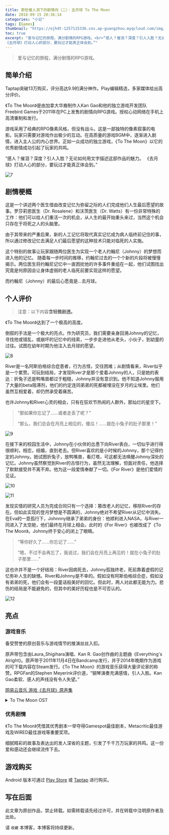 ```yaml
---
title: 那些催人泪下的剧情向（二）：去月球 To The Moon
date: 2018-09-15 20:36:14
categories: "小记"
tags: [Games]
thumbnail: "https://ojhdt-1257115336.cos.ap-guangzhou.myqcloud.com/img/20180915/6.png"
toc: true
excerpt: "爱与记忆的旅程，满分剧情的RPG游戏。<br>“感人？催泪？深度？引人入胜？无论如何用文字描述这部作品的魅力。
《去月球》打动人心的部分，要玩过才能真正体会到。”"
---
```

>爱与记忆的旅程，满分剧情的RPG游戏。

<div class="row">
<meting-js
    list-folded="true"
	theme="#1da496"	     
	server="netease"
	type="song"
	id="1645064">
</meting-js>
</div>

## 简单介绍

Taptap突破13万购买，评分高达9.9的满分神作。Play编辑精选，多家媒体给出高分评价。

《To The Moon》是由加拿大华裔制作人Kan Gao和他的独立游戏开发团队Freebird Games于2011年在PC上发售的剧情向RPG游戏。授权心动网络在手机上高清重制和发行。

游戏采用了经典的RPG像素风格，但没有战斗。这是一部独特的像素叙事的电影。玩家只需要对游戏作出极少的互动。在高质量的游戏BGM中，逐渐进入剧情，进入主人公的内心世界。正如一众成功的独立游戏，《To The Moon》以它的优秀剧情成功引起了玩家的共鸣。

“感人？催泪？深度？引人入胜？无论如何用文字描述这部作品的魅力。
《去月球》打动人心的部分，要玩过才能真正体会到。”

![7](https://ojhdt-1257115336.cos.ap-guangzhou.myqcloud.com/img/20180915/7.png)

## 剧情梗概

这是一个讲述两个医生借由改变记忆为弥留之际的人们完成他们人生最后愿望的故事。罗莎莉恩医生（Dr. Rosalene）和沃茨医生（Dr. Watts）有一份非常特殊的工作：他们可以给人们重活一次的机会，从人生的最开始重头来过，当然这个机会只存在于将死之人的头脑里。

由于其带来的严重后果，新的人工记忆将取代真实记忆成为病人临终前记住的事，所以通过修改记忆去满足人们最后愿望的这种技术只能对临死的人实施。

这个特别的故事让玩家跟随两位医生为实现一个老人约翰尼（Johnny）的梦想而进入他的记忆。 随着每一步时间的推移，约翰尼过去的一个个新的片段将被慢慢揭示。两位医生将约翰尼记忆中一直困扰他的许多事件重组在一起，他们试图找出究竟是何原因会让身体虚弱的老人临死前要实现这样的愿望。 

而约翰尼（Johnny）的最后心愿竟是…去月球。

## 个人评价
>注意：以下内容**含轻微剧透。**

《To The Moon》达到了一个极高的高度。

倒叙的手法是一个极大的亮点。作为研究员，我们需要亲身回溯Johnny的记忆，寻找他或错乱，或崩坏的记忆中的线索，一步步走进他从老头，小伙子，到幼童的过往。试图在幼年时期为他注入去月球的愿望。

![8](https://ojhdt-1257115336.cos.ap-guangzhou.myqcloud.com/img/20180915/8.png)

River是一名阿斯伯格综合症患者，行为古怪，交往困难；从剧情看来，River似乎是一个累赘。可玩到结局，才发现River才是那个爱着Johnny的人，只是她的表达：折兔子还是鸭嘴兽都过于粗糙，Johnny并没有意识到。他不知道Johnny服用了大量的beta阻滞剂，他们的约定连同弟弟的死都被埋没在岁月的尘埃里。他们虽然互相爱着，却仍然承受着痛苦。

也许Johnny和River心灵的相会，只有在狂欢节热闹的人群外，那灿烂的星空下。

>“那如果你忘记了……或者走丢了呢？”
>
>“那么，我们总会在月亮上相见的，傻瓜！……就在小兔子的肚子那里！”

![9](https://ojhdt-1257115336.cos.ap-guangzhou.myqcloud.com/img/20180915/9.png)

在接下来的校园生活中，Johnny在小伙伴的怂恿下向River表白，一切似乎进行得很顺利，相恋，结婚，直到老去。但River喜欢的是小时候的Johnny，那个记得约定的Johnny。她试图折兔子，放鸭嘴兽，看灯塔，可这都无法唤醒Johnny深处的记忆。Johnny虽然察觉到River的古怪行为，虽然无法理解，但面对责任，他选择了默默接受并不离不弃。他为这一段爱情奉献了一切。《For River》是他们爱情的见证。

![10](https://ojhdt-1257115336.cos.ap-guangzhou.myqcloud.com/img/20180915/10.png)

![11](https://ojhdt-1257115336.cos.ap-guangzhou.myqcloud.com/img/20180915/11.png)

发现实情的研究人员为完成合同只有一个选择：篡改老人的记忆，移除River的存在。但如此实现的登月梦想是不圆满的，Johnny绝对不希望River从记忆中消失。在Eva的一意孤行下，Johnnny继承了弟弟的身份：他顺利进入NASA，与River一同进入了太空舱，他们最终在月球上相会。此时的《For River》也被改成了《To The Moon》。Johnny终于安心的闭上了眼睛。

>“等你好久了……你忘记了……”
>
>“嗯，不过不会再忘了，我说过，我们会在月亮上再见的！就在小兔子的肚子那里……”

这也许并不是一个好结局：River因病死去，Johnny孤独终老，死前靠着虚假的记忆弥补人生的缺憾。River和Johnny是不幸的。假如没有阿斯伯格综合症，假如没有弟弟的死，他们会有一段童话般美好的回忆。但此时，两人对此都无能为力。悲伤的结局是不能避免的，但其中的美好历程也是不可否认的。

![12](https://ojhdt-1257115336.cos.ap-guangzhou.myqcloud.com/img/20180915/12.png)

## 亮点

### 游戏音乐
备受赞誉的原创音乐与游戏情节的推演丝丝入扣。

原声带包含由Laura_Shigihara演唱、Kan R. Gao创作曲的主题曲《Everything's Alright》。原声带于2011年11月4日在Bandcamp发行，并于2014年晚期作为游戏的可下载内容在Steam发行。《To The Moon》的游戏音乐获得大量评论家的称赞。RPGFan的Stephen Meyerink评价道，“钢琴演奏充满感情，引人入胜。Kan Gao柔软、感人的声线没有令人失望。”

[网易云音乐 游戏《去月球》原声集](https://music.163.com/#/album?id=167078)

<details><summary>To The Moon OST</summary>

1.	To The Moon - Main Theme		04:56
2.	Between a Squirrel and a Tree		01:18
3.	Spiral of Secrets		01:06
4.	For River - Piano (Sarah & Tommy's Version)		02:58
5.	Bestest Detectives in the World		01:15
6.	Too Bad So Sad		00:08
7.	Teddy		00:42
8.	Uncharted Realms		01:08
9.	Having Lived		01:21
10.	Moonwisher		02:10
11.	Born a Stranger		01:41
12.	For River - Piano (Johnny's Version)		01:39
13.	Lament of a Stranger		01:05
14.	Everything's Alright (Music Box)		00:40
15.	Moongazer		02:15
16.	Anya by the Stars		02:15
17.	Take Me Anywhere		00:59
18.	Warning (AKA best track ever)		00:09
19.	Beta-B		01:06
20.	World's Smallest Ferris Wheel		00:35
21.	Once Upon a Memory		02:25
22.	Once Upon a Memory (Piano)		01:35
23.	Laura Shigihara - Everything's Alright	由Laura_Shigihara演唱	03:25
24.	Everything's Alright (Reprise)		00:58
25.	Tomorrow		02:10
26.	Launch		01:57
27.	To the Moon - Piano (Ending Version)		05:15
28.	Eva's Ringtone		00:04
29.	Trailer Theme - Part 1		01:43
30.	Trailer Theme - Part 2 (feat. Laura Shigihara)	由Laura_Shigihara演唱	01:49
31.	Trailer Theme - Part 2 (Instrumental)		02:00
32.	For River - Holiday Edition		01:01
33.	Everything's Alright (Bonus Version)	由Laura_Shigihara演唱	03:42

</details>

### 优秀剧情

《To The Moon》凭借其优秀剧本一举夺得Gamespot最佳剧本，Metacritic最佳游戏及WIRED最佳游戏等重要奖项。

细腻精彩的故事及表达出的发人深省的主题，引发了千千万万玩家的共鸣。这一份爱和感动还会继续流传下去。

## 游戏购买
Android 版本可通过 [Play Store](https://play.google.com/store/apps/details?id=com.xd.tothemoon) 或 [Taptap](https://www.taptap.com/app/12547) 进行购买。

## 写在后面
此文章为原创作品，禁止转载。如需转载请先经过许可，并在转载中注明原作者及出处。

请 `收藏` 本博客，本博客将持续更新。
